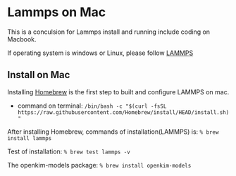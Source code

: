 # Lammps on Mac
This is a conculsion for Lammps install and running include coding on Macbook.

If operating system is windows or Linux, please follow [LAMMPS](https://docs.lammps.org/Install_mac.html)

## Install on Mac
Installing [Homebrew](https://brew.sh/) is the first step to built and configure LAMMPS on mac.

- command on terminal:
`/bin/bash -c "$(curl -fsSL https://raw.githubusercontent.com/Homebrew/install/HEAD/install.sh)"`

After installing Homebrew, commands of installation(LAMMPS) is:
`% brew install lammps`

Test of installation:
`% brew test lammps -v`

The openkim-models package:
`% brew install openkim-models`
